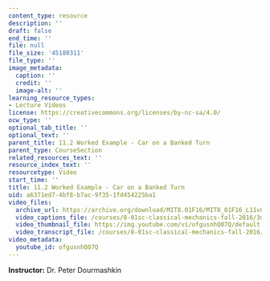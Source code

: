 ```yaml
---
content_type: resource
description: ''
draft: false
end_time: ''
file: null
file_size: '45180311'
file_type: ''
image_metadata:
  caption: ''
  credit: ''
  image-alt: ''
learning_resource_types:
- Lecture Videos
license: https://creativecommons.org/licenses/by-nc-sa/4.0/
ocw_type: ''
optional_tab_title: ''
optional_text: ''
parent_title: 11.2 Worked Example - Car on a Banked Turn
parent_type: CourseSection
related_resources_text: ''
resource_index_text: ''
resourcetype: Video
start_time: ''
title: 11.2 Worked Example - Car on a Banked Turn
uid: a6371ed7-4bf8-b7ac-9f35-1fd454225ba1
video_files:
  archive_url: https://archive.org/download/MIT8.01F16/MIT8_01F16_L11v02_360p.mp4
  video_captions_file: /courses/8-01sc-classical-mechanics-fall-2016/3d528a2a4df8586580daa270098818f8_ofgusnhQ07Q.vtt
  video_thumbnail_file: https://img.youtube.com/vi/ofgusnhQ07Q/default.jpg
  video_transcript_file: /courses/8-01sc-classical-mechanics-fall-2016/d9124bda94b4d7790f8d52f098d9c285_ofgusnhQ07Q.pdf
video_metadata:
  youtube_id: ofgusnhQ07Q
---
```

**Instructor:** Dr. Peter Dourmashkin